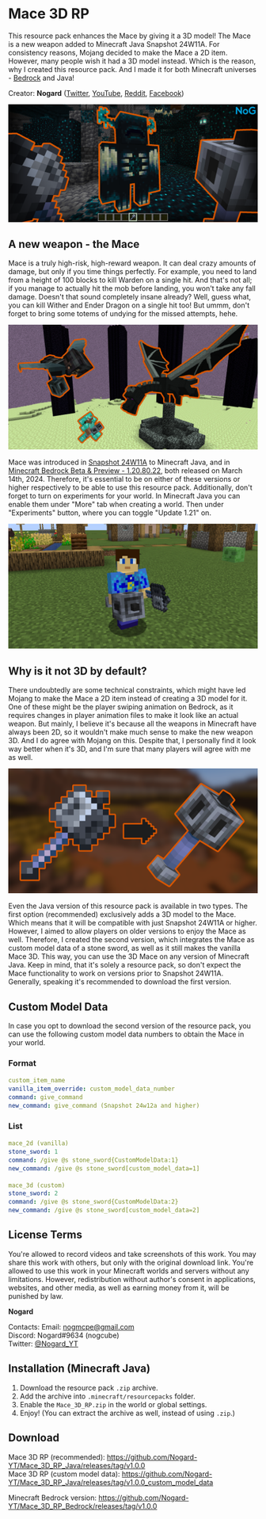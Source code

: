 # Mace 3D RP
This resource pack enhances the Mace by giving it a 3D model! The Mace is a new weapon added to Minecraft Java Snapshot 24W11A. For consistency reasons, Mojang decided to make the Mace a 2D item. However, many people wish it had a 3D model instead. Which is the reason, why I created this resource pack. And I made it for both Minecraft universes - [Bedrock](https://github.com/Nogard-YT/Mace_3D_RP_Bedrock) and Java!

Creator: **Nogard** ([Twitter](https://twitter.com/Nogard_YT), 
[YouTube](https://www.youtube.com/channel/UCPjuDppuSBB2fRiTl9UOQ5Q?sub_confirmation=1), 
[Reddit](https://www.reddit.com/user/Nogard_YT/), 
[Facebook](https://fb.me/Nogard.YT))  

![Mace](https://github.com/Nogard-YT/repo/blob/main/Mace_3D_RP_Java/images/key_art_mcpedl.png)

## A new weapon - the Mace
Mace is a truly high-risk, high-reward weapon. It can deal crazy amounts of damage, but only if you time things perfectly. For example, you need to land from a height of 100 blocks to kill Warden on a single hit. And that's not all; if you manage to actually hit the mob before landing, you won't take any fall damage. Doesn't that sound completely insane already? Well, guess what, you can kill Wither and Ender Dragon on a single hit too! But ummm, don't forget to bring some totems of undying for the missed attempts, hehe.

![Mace](https://github.com/Nogard-YT/repo/blob/main/Mace_3D_RP_Java/images/ender_dragon_elytra.png)

Mace was introduced in [Snapshot 24W11A](https://www.minecraft.net/en-us/article/minecraft-snapshot-24w11a) to Minecraft Java, and in [Minecraft Bedrock Beta & Preview - 1.20.80.22](https://www.minecraft.net/en-us/article/minecraft-preview-1-20-80-22), both released on March 14th, 2024. Therefore, it's essential to be on either of these versions or higher respectively to be able to use this resource pack. Additionally, don't forget to turn on experiments for your world. In Minecraft Java you can enable them under "More" tab when creating a world. Then under "Experiments" button, where you can toggle "Update 1.21" on. 

![Mace](https://github.com/Nogard-YT/repo/blob/main/Mace_3D_RP_Java/images/screenshot.png)

## Why is it not 3D by default?
There undoubtedly are some technical constraints, which might have led Mojang to make the Mace a 2D item instead of creating a 3D model for it. One of these might be the player swiping animation on Bedrock, as it requires changes in player animation files to make it look like an actual weapon. But mainly, I believe it's because all the weapons in Minecraft have always been 2D, so it wouldn't make much sense to make the new weapon 3D. And I do agree with Mojang on this. Despite that, I personally find it look way better when it's 3D, and I'm sure that many players will agree with me as well.

![Mace](https://github.com/Nogard-YT/repo/blob/main/Mace_3D_RP_Java/images/2d_to_3d.png)

Even the Java version of this resource pack is available in two types. The first option (recommended) exclusively adds a 3D model to the Mace. Which means that it will be compatible with just Snapshot 24W11A or higher.  
However, I aimed to allow players on older versions to enjoy the Mace as well. Therefore, I created the second version, which integrates the Mace as custom model data of a stone sword, as well as it still makes the vanilla Mace 3D. This way, you can use the 3D Mace on any version of Minecraft Java. Keep in mind, that it's solely a resource pack, so don't expect the Mace functionality to work on versions prior to Snapshot 24W11A. Generally, speaking it's recommended to download the first version.  

## Custom Model Data
In case you opt to download the second version of the resource pack, you can use the following custom model data numbers to obtain the Mace in your world.  

### Format  
```yml
custom_item_name
vanilla_item_override: custom_model_data_number
command: give_command
new_command: give_command (Snapshot 24w12a and higher)
```

### List
```yml
mace_2d (vanilla)
stone_sword: 1
command: /give @s stone_sword{CustomModelData:1}
new_command: /give @s stone_sword[custom_model_data=1]

mace_3d (custom)
stone_sword: 2
command: /give @s stone_sword{CustomModelData:2}
new_command: /give @s stone_sword[custom_model_data=2]
```

## License Terms
You're allowed to record videos and take screenshots of this work. You may share this work with others, but only with the original download link. You're allowed to use this work in your Minecraft worlds and servers without any limitations. However, redistribution without author's consent in applications, websites, and other media, as well as earning money from it, will be punished by law. 

**Nogard**

Contacts: 
Email: nogmcpe@gmail.com  
Discord: Nogard#9634 (nogcube)  
Twitter: [@Nogard_YT](https://twitter.com/@Nogard_YT)

## Installation (Minecraft Java)
1. Download the resource pack `.zip` archive.
2. Add the archive into `.minecraft/resourcepacks` folder.
5. Enable the `Mace_3D_RP.zip` in the world or global settings.
6. Enjoy! (You can extract the archive as well, instead of using `.zip`.)  

## Download
Mace 3D RP (recommended): https://github.com/Nogard-YT/Mace_3D_RP_Java/releases/tag/v1.0.0  
Mace 3D RP (custom model data): https://github.com/Nogard-YT/Mace_3D_RP_Java/releases/tag/v1.0.0_custom_model_data  

Minecraft Bedrock version: https://github.com/Nogard-YT/Mace_3D_RP_Bedrock/releases/tag/v1.0.0  
